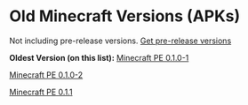 # Old Minecraft Versions (APKs)
Not including pre-release versions. [Get pre-release versions](https://archive.org/download/Minecraft-PE/Pocket%20Edition/Prerelease/)

**Oldest Version (on this list):** [Minecraft PE 0.1.0-1](https://archive.org/download/Minecraft-PE/Pocket%20Edition/Minecraft%20PE%200.1.0-1.apk)

[Minecraft PE 0.1.0-2](https://archive.org/download/Minecraft-PE/Pocket%20Edition/Minecraft%20PE%200.1.0-2.apk)

[Minecraft PE 0.1.1](https://archive.org/download/Minecraft-PE/Pocket%20Edition/Minecraft%20PE%200.1.0-2.apk)
